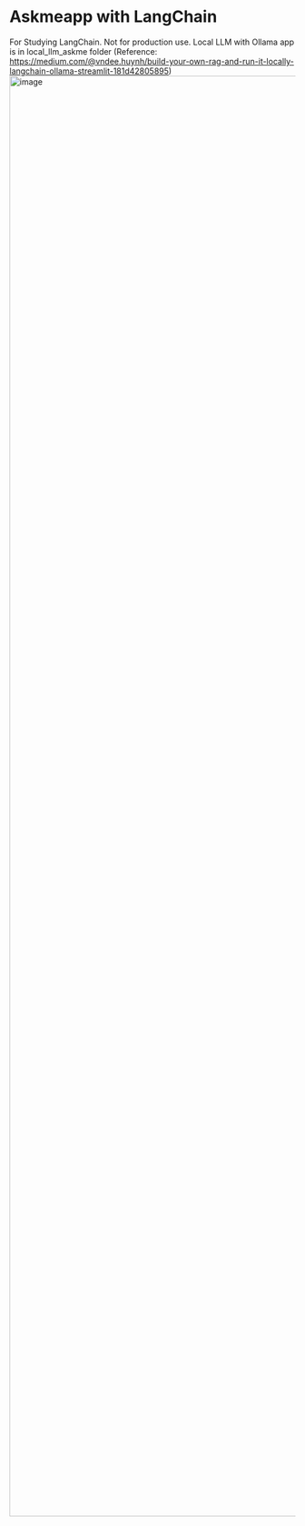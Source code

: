 # Askmeapp with LangChain
For Studying LangChain. Not for production use.
Local LLM with Ollama app is in local_llm_askme folder (Reference: https://medium.com/@vndee.huynh/build-your-own-rag-and-run-it-locally-langchain-ollama-streamlit-181d42805895)
<img width="2533" alt="image" src="https://github.com/tosnufc/askmeapp_langchain/assets/92618784/1ab76f54-0ddb-4805-93b4-ddb88c20313a">
